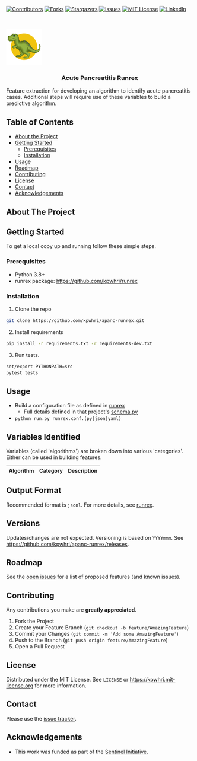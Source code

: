 





<!-- PROJECT SHIELDS -->
<!--
*** I'm using markdown "reference style" links for readability.
*** Reference links are enclosed in brackets [ ] instead of parentheses ( ).
*** See the bottom of this document for the declaration of the reference variables
*** for contributors-url, forks-url, etc. This is an optional, concise syntax you may use.
*** https://www.markdownguide.org/basic-syntax/#reference-style-links
-->
[![Contributors][contributors-shield]][contributors-url]
[![Forks][forks-shield]][forks-url]
[![Stargazers][stars-shield]][stars-url]
[![Issues][issues-shield]][issues-url]
[![MIT License][license-shield]][license-url]
[![LinkedIn][linkedin-shield]][linkedin-url]



<!-- PROJECT LOGO -->
<br />
<div>
  <p>
    <a href="https://github.com/kpwhri/apanc-runrex">
      <img src="images/logo.png" alt="Logo">
    </a>
  </p>

  <h3 align="center">Acute Pancreatitis Runrex</h3>

  <p>
    Feature extraction for developing an algorithm to identify acute pancreatitis cases.
    Additional steps will require use of these variables to build a predictive algorithm.
  </p>
</div>


<!-- TABLE OF CONTENTS -->
## Table of Contents

* [About the Project](#about-the-project)
* [Getting Started](#getting-started)
  * [Prerequisites](#prerequisites)
  * [Installation](#installation)
* [Usage](#usage)
* [Roadmap](#roadmap)
* [Contributing](#contributing)
* [License](#license)
* [Contact](#contact)
* [Acknowledgements](#acknowledgements)



<!-- ABOUT THE PROJECT -->
## About The Project

<!-- [![Product Name Screen Shot][product-screenshot]](https://example.com) -->


<!-- GETTING STARTED -->
## Getting Started

To get a local copy up and running follow these simple steps.

### Prerequisites

* Python 3.8+
* runrex package: https://github.com/kpwhri/runrex

### Installation
 
1. Clone the repo
```sh
git clone https://github.com/kpwhri/apanc-runrex.git
```
2. Install requirements
```sh
pip install -r requirements.txt -r requirements-dev.txt
```
3. Run tests.
```sh
set/export PYTHONPATH=src
pytest tests
```


<!-- USAGE EXAMPLES -->
## Usage

* Build a configuration file as defined in [runrex](https://github.com/kpwhri/runrex)
    - Full details defined in that project's [schema.py](https://github.com/kpwhri/runrex/blob/master/src/runrex/schema.py)
* `python run.py runrex.conf.(py|json|yaml)`


## Variables Identified

Variables (called 'algorithms') are broken down into various 'categories'. Either can be used in building features.

|Algorithm|Category|Description|
|---|---|---|




## Output Format

Recommended format is `jsonl`. For more details, see [runrex](https://github.com/kpwhri/runrex).


## Versions

<!-- Uses [SEMVER](https://semver.org/). -->

Updates/changes are not expected. Versioning is based on `YYYYmmm`. See https://github.com/kpwhri/apanc-runrex/releases.

<!-- ROADMAP -->
## Roadmap

See the [open issues](https://github.com/kpwhri/apanc-runrex/issues) for a list of proposed features (and known issues).



<!-- CONTRIBUTING -->
## Contributing

Any contributions you make are **greatly appreciated**.

1. Fork the Project
2. Create your Feature Branch (`git checkout -b feature/AmazingFeature`)
3. Commit your Changes (`git commit -m 'Add some AmazingFeature'`)
4. Push to the Branch (`git push origin feature/AmazingFeature`)
5. Open a Pull Request


<!-- LICENSE -->
## License

Distributed under the MIT License. See `LICENSE` or https://kpwhri.mit-license.org for more information.



<!-- CONTACT -->
## Contact

Please use the [issue tracker](https://github.com/kpwhri/apanc-runrex/issues). 


<!-- ACKNOWLEDGEMENTS -->
## Acknowledgements

* This work was funded as part of the [Sentinel Initiative](https://www.fda.gov/safety/fdas-sentinel-initiative).





<!-- MARKDOWN LINKS & IMAGES -->
<!-- https://www.markdownguide.org/basic-syntax/#reference-style-links -->
[contributors-shield]: https://img.shields.io/github/contributors/kpwhri/apanc-runrex.svg?style=flat-square
[contributors-url]: https://github.com/kpwhri/apanc-runrex/graphs/contributors
[forks-shield]: https://img.shields.io/github/forks/kpwhri/apanc-runrex.svg?style=flat-square
[forks-url]: https://github.com/kpwhri/apanc-runrex/network/members
[stars-shield]: https://img.shields.io/github/stars/kpwhri/apanc-runrex.svg?style=flat-square
[stars-url]: https://github.com/kpwhri/apanc-runrex/stargazers
[issues-shield]: https://img.shields.io/github/issues/kpwhri/apanc-runrex.svg?style=flat-square
[issues-url]: https://github.com/kpwhri/apanc-runrex/issues
[license-shield]: https://img.shields.io/github/license/kpwhri/apanc-runrex.svg?style=flat-square
[license-url]: https://kpwhri.mit-license.org/
[linkedin-shield]: https://img.shields.io/badge/-LinkedIn-black.svg?style=flat-square&logo=linkedin&colorB=555
[linkedin-url]: https://www.linkedin.com/company/kaiser-permanente-washington
<!-- [product-screenshot]: images/screenshot.png -->